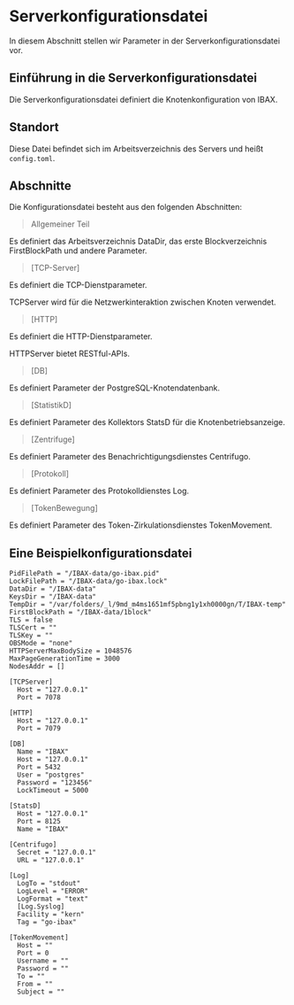 # Serverkonfigurationsdatei

In diesem Abschnitt stellen wir Parameter in der Serverkonfigurationsdatei vor.
## Einführung in die Serverkonfigurationsdatei

Die Serverkonfigurationsdatei definiert die Knotenkonfiguration von IBAX.
## Standort

Diese Datei befindet sich im Arbeitsverzeichnis des Servers und heißt `config.toml`.
## Abschnitte

Die Konfigurationsdatei besteht aus den folgenden Abschnitten:

> Allgemeiner Teil

Es definiert das Arbeitsverzeichnis DataDir, das erste Blockverzeichnis FirstBlockPath und andere Parameter.

> [TCP-Server]

Es definiert die TCP-Dienstparameter.

TCPServer wird für die Netzwerkinteraktion zwischen Knoten verwendet.
> [HTTP]

Es definiert die HTTP-Dienstparameter.

HTTPServer bietet RESTful-APIs.

> [DB]

Es definiert Parameter der PostgreSQL-Knotendatenbank.

> [StatistikD]

Es definiert Parameter des Kollektors StatsD für die Knotenbetriebsanzeige.

> [Zentrifuge]

Es definiert Parameter des Benachrichtigungsdienstes Centrifugo.

> [Protokoll]

Es definiert Parameter des Protokolldienstes Log.

> [TokenBewegung]

Es definiert Parameter des Token-Zirkulationsdienstes TokenMovement.

## Eine Beispielkonfigurationsdatei

```
PidFilePath = "/IBAX-data/go-ibax.pid"
LockFilePath = "/IBAX-data/go-ibax.lock"
DataDir = "/IBAX-data"
KeysDir = "/IBAX-data"
TempDir = "/var/folders/_l/9md_m4ms1651mf5pbng1y1xh0000gn/T/IBAX-temp"
FirstBlockPath = "/IBAX-data/1block"
TLS = false
TLSCert = ""
TLSKey = ""
OBSMode = "none"
HTTPServerMaxBodySize = 1048576
MaxPageGenerationTime = 3000
NodesAddr = []

[TCPServer]
  Host = "127.0.0.1"
  Port = 7078

[HTTP]
  Host = "127.0.0.1"
  Port = 7079

[DB]
  Name = "IBAX"
  Host = "127.0.0.1"
  Port = 5432
  User = "postgres"
  Password = "123456"
  LockTimeout = 5000

[StatsD]
  Host = "127.0.0.1"
  Port = 8125
  Name = "IBAX"

[Centrifugo]
  Secret = "127.0.0.1"
  URL = "127.0.0.1"

[Log]
  LogTo = "stdout"
  LogLevel = "ERROR"
  LogFormat = "text"
  [Log.Syslog]
  Facility = "kern"
  Tag = "go-ibax"

[TokenMovement]
  Host = ""
  Port = 0
  Username = ""
  Password = ""
  To = ""
  From = ""
  Subject = ""
```
